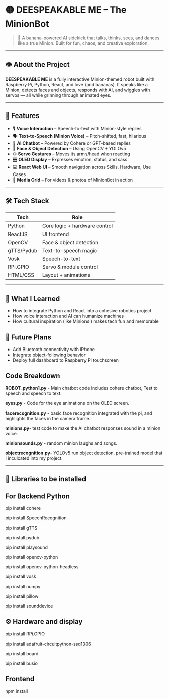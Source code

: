 # 🟡 DEESPEAKABLE ME – The MinionBot

> 🍌 A banana-powered AI sidekick that talks, thinks, sees, and dances like a true Minion. Built for fun, chaos, and creative exploration.

---

## 👁️ About the Project

**DEESPEAKABLE ME** is a fully interactive Minion-themed robot built with Raspberry Pi, Python, React, and love (and bananas). It speaks like a Minion, detects faces and objects, responds with AI, and wiggles with servos — all while grinning through animated eyes.

---

## 🧠 Features

- 🎙️ **Voice Interaction** – Speech-to-text with Minion-style replies
- 🗣️ **Text-to-Speech (Minion Voice)** – Pitch-shifted, fast, hilarious
- 🤖 **AI Chatbot** – Powered by Cohere or GPT-based replies
- 👀 **Face & Object Detection** – Using OpenCV + YOLOv5
- ⚙️ **Servo Gestures** – Moves its arms/head when reacting
- 🎛️ **OLED Display** – Expresses emotion, status, and sass
- 💻 **React Web UI** – Smooth navigation across Skills, Hardware, Use Cases
- 🎥 **Media Grid** – For videos & photos of MinionBot in action

---

## 🛠️ Tech Stack

| Tech        | Role                          |
|-------------|-------------------------------|
| Python      | Core logic + hardware control |
| ReactJS     | UI frontend                   |
| OpenCV      | Face & object detection       |
| gTTS/Pydub  | Text-to-speech magic          |
| Vosk        | Speech-to-text                |
| RPi.GPIO    | Servo & module control        |
| HTML/CSS    | Layout + animations           |

---

## 🧠 What I Learned

- How to integrate Python and React into a cohesive robotics project
- How voice interaction and AI can humanize machines
- How cultural inspiration (like Minions!) makes tech fun and memorable

## 🚧 Future Plans

- Add Bluetooth connectivity with iPhone
- Integrate object-following behavior
- Deploy full dashboard to Raspberry Pi touchscreen

## Code Breakdown

**ROBOT_python1.py** - Main chatbot code includes cohere chatbot, Test to speech and speech to text.

**eyes.py** - Code for the eye animations on the OLED screen. 

**facerecognition.py** - basic face recognition integrated with the pi, and highlights the faces in the camera frame.

**minions.py**- test code to make the AI chatbot responses sound in a minion voice.

**minionsounds.py** - random minion laughs and songs.

**objectrecognition.py**- YOLOv5 run object detection, pre-trained model that I inculcated into my project.
****

## 🧩 Libraries to be installed
 ## For Backend Python 
 
   pip install cohere
  
   pip install SpeechRecognition
    
   pip install gTTS
  
   pip install pydub
   
   pip install playsound
   
   pip install opencv-python
   
   pip install opencv-python-headless
   
   pip install vosk
   
   pip install numpy
   
   pip install pillow
   
   pip install sounddevice

   ## ⚙️ Hardware and display
   
   pip install RPi.GPIO
   
   pip install adafruit-circuitpython-ssd1306
   
   pip install board
   
   pip install busio

   ## Frontend 

   npm install

   



